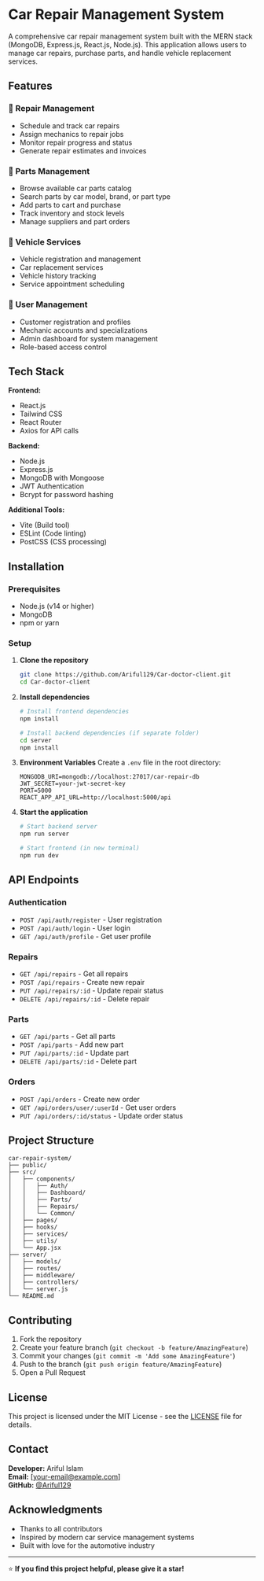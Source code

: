 # Car Repair Management System

A comprehensive car repair management system built with the MERN stack (MongoDB, Express.js, React.js, Node.js). This application allows users to manage car repairs, purchase parts, and handle vehicle replacement services.

## Features

### 🔧 Repair Management
- Schedule and track car repairs
- Assign mechanics to repair jobs
- Monitor repair progress and status
- Generate repair estimates and invoices

### 🛒 Parts Management
- Browse available car parts catalog
- Search parts by car model, brand, or part type
- Add parts to cart and purchase
- Track inventory and stock levels
- Manage suppliers and part orders

### 🚗 Vehicle Services
- Vehicle registration and management
- Car replacement services
- Vehicle history tracking
- Service appointment scheduling

### 👥 User Management
- Customer registration and profiles
- Mechanic accounts and specializations
- Admin dashboard for system management
- Role-based access control

## Tech Stack

**Frontend:**
- React.js
- Tailwind CSS
- React Router
- Axios for API calls

**Backend:**
- Node.js
- Express.js
- MongoDB with Mongoose
- JWT Authentication
- Bcrypt for password hashing

**Additional Tools:**
- Vite (Build tool)
- ESLint (Code linting)
- PostCSS (CSS processing)

## Installation

### Prerequisites
- Node.js (v14 or higher)
- MongoDB
- npm or yarn

### Setup

1. **Clone the repository**
   ```bash
   git clone https://github.com/Ariful129/Car-doctor-client.git
   cd Car-doctor-client
   ```

2. **Install dependencies**
   ```bash
   # Install frontend dependencies
   npm install
   
   # Install backend dependencies (if separate folder)
   cd server
   npm install
   ```

3. **Environment Variables**
   Create a `.env` file in the root directory:
   ```env
   MONGODB_URI=mongodb://localhost:27017/car-repair-db
   JWT_SECRET=your-jwt-secret-key
   PORT=5000
   REACT_APP_API_URL=http://localhost:5000/api
   ```

4. **Start the application**
   ```bash
   # Start backend server
   npm run server
   
   # Start frontend (in new terminal)
   npm run dev
   ```

## API Endpoints

### Authentication
- `POST /api/auth/register` - User registration
- `POST /api/auth/login` - User login
- `GET /api/auth/profile` - Get user profile

### Repairs
- `GET /api/repairs` - Get all repairs
- `POST /api/repairs` - Create new repair
- `PUT /api/repairs/:id` - Update repair status
- `DELETE /api/repairs/:id` - Delete repair

### Parts
- `GET /api/parts` - Get all parts
- `POST /api/parts` - Add new part
- `PUT /api/parts/:id` - Update part
- `DELETE /api/parts/:id` - Delete part

### Orders
- `POST /api/orders` - Create new order
- `GET /api/orders/user/:userId` - Get user orders
- `PUT /api/orders/:id/status` - Update order status

## Project Structure

```
car-repair-system/
├── public/
├── src/
│   ├── components/
│   │   ├── Auth/
│   │   ├── Dashboard/
│   │   ├── Parts/
│   │   ├── Repairs/
│   │   └── Common/
│   ├── pages/
│   ├── hooks/
│   ├── services/
│   ├── utils/
│   └── App.jsx
├── server/
│   ├── models/
│   ├── routes/
│   ├── middleware/
│   ├── controllers/
│   └── server.js
└── README.md
```

## Contributing

1. Fork the repository
2. Create your feature branch (`git checkout -b feature/AmazingFeature`)
3. Commit your changes (`git commit -m 'Add some AmazingFeature'`)
4. Push to the branch (`git push origin feature/AmazingFeature`)
5. Open a Pull Request

## License

This project is licensed under the MIT License - see the [LICENSE](LICENSE) file for details.

## Contact

**Developer:** Ariful Islam  
**Email:** [your-email@example.com]  
**GitHub:** [@Ariful129](https://github.com/Ariful129)

## Acknowledgments

- Thanks to all contributors
- Inspired by modern car service management systems
- Built with love for the automotive industry

---

⭐ **If you find this project helpful, please give it a star!**
